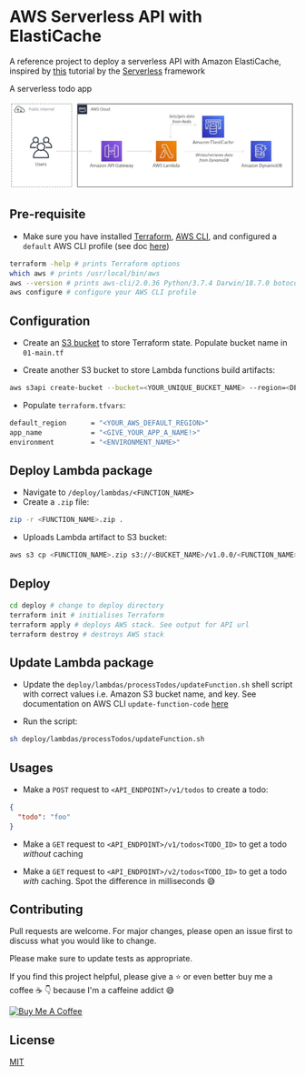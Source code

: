 # AWS Serverless API with ElastiCache

A reference project to deploy a serverless API with Amazon ElastiCache, inspired by [this](https://www.serverless.com/blog/serverless-express-rest-api) tutorial by the [Serverless](https://www.serverless.com/) framework

A serverless todo app

![AWS Architecture](img/aws-elasticache.JPG)

## Pre-requisite

- Make sure you have installed [Terraform](https://learn.hashicorp.com/tutorials/terraform/install-cli), [AWS CLI](https://docs.aws.amazon.com/cli/latest/userguide/install-cliv2-mac.html#cliv2-mac-prereq), and configured a `default` AWS CLI profile (see doc [here](https://docs.aws.amazon.com/cli/latest/userguide/cli-configure-quickstart.html#cli-configure-quickstart-profiles))

```bash
terraform -help # prints Terraform options
which aws # prints /usr/local/bin/aws
aws --version # prints aws-cli/2.0.36 Python/3.7.4 Darwin/18.7.0 botocore/2.0.0
aws configure # configure your AWS CLI profile
```

## Configuration

- Create an [S3 bucket](https://www.terraform.io/docs/language/settings/backends/s3.html) to store Terraform state. Populate bucket name in `01-main.tf`

- Create another S3 bucket to store Lambda functions build artifacts:

```bash
aws s3api create-bucket --bucket=<YOUR_UNIQUE_BUCKET_NAME> --region=<DEFAULT_REGION>
```

- Populate `terraform.tfvars`:

```bash
default_region      = "<YOUR_AWS_DEFAULT_REGION>"
app_name            = "<GIVE_YOUR_APP_A_NAME!>"
environment         = "<ENVIRONMENT_NAME>"
```

## Deploy Lambda package

- Navigate to `/deploy/lambdas/<FUNCTION_NAME>`
- Create a `.zip` file:

```bash
zip -r <FUNCTION_NAME>.zip .
```

- Uploads Lambda artifact to S3 bucket:

```bash
aws s3 cp <FUNCTION_NAME>.zip s3://<BUCKET_NAME>/v1.0.0/<FUNCTION_NAME>.zip
```

## Deploy

```bash
cd deploy # change to deploy directory
terraform init # initialises Terraform
terraform apply # deploys AWS stack. See output for API url
terraform destroy # destroys AWS stack
```

## Update Lambda package

- Update the `deploy/lambdas/processTodos/updateFunction.sh` shell script with correct values i.e. Amazon S3 bucket name, and key. See documentation on AWS CLI `update-function-code` [here](https://awscli.amazonaws.com/v2/documentation/api/latest/reference/lambda/update-function-code.html)

- Run the script:

```bash
sh deploy/lambdas/processTodos/updateFunction.sh
```

## Usages

- Make a `POST` request to `<API_ENDPOINT>/v1/todos` to create a todo:

```json
{
  "todo": "foo"
}
```

- Make a `GET` request to `<API_ENDPOINT>/v1/todos<TODO_ID>` to get a todo _without_ caching

- Make a `GET` request to `<API_ENDPOINT>/v2/todos<TODO_ID>` to get a todo _with_ caching. Spot the difference in milliseconds :sweat_smile:

## Contributing

Pull requests are welcome. For major changes, please open an issue first to discuss what you would like to change.

Please make sure to update tests as appropriate.

If you find this project helpful, please give a :star: or even better buy me a coffee :coffee: :point_down: because I'm a caffeine addict :sweat_smile:

<a href="https://www.buymeacoffee.com/matlau" target="_blank"><img src="https://www.buymeacoffee.com/assets/img/custom_images/orange_img.png" alt="Buy Me A Coffee" style="height: 41px !important;width: 174px !important;box-shadow: 0px 3px 2px 0px rgba(190, 190, 190, 0.5) !important;-webkit-box-shadow: 0px 3px 2px 0px rgba(190, 190, 190, 0.5) !important;" ></a>

## License

[MIT](https://choosealicense.com/licenses/mit/)

